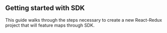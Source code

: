 ## Getting started with SDK

This guide walks through the steps necessary to create a new React-Redux
project that will feature maps through SDK.



